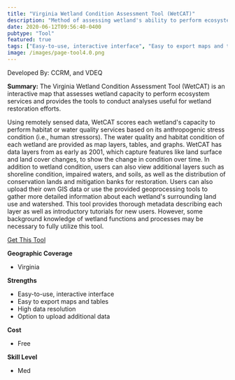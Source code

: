 ```yaml
---
title: "Virginia Wetland Condition Assessment Tool (WetCAT)"
description: "Method of assessing wetland's ability to perform ecosystem services."
date: 2020-06-12T09:56:40-0400
pubtype: "Tool"
featured: true
tags: ["Easy-to-use, interactive interface", "Easy to export maps and tables", "High data resolution", "Option to upload additional data"]
image: /images/page-tool4.0.png
---
```

Developed By: CCRM, and VDEQ

**Summary:** The Virginia Wetland Condition Assessment Tool (WetCAT) is an interactive map that assesses wetland capacity to perform ecosystem services and provides the tools to conduct analyses useful for wetland restoration efforts. 

Using remotely sensed data, WetCAT scores each wetland's capacity to perform habitat or water quality services based on its anthropogenic stress condition (i.e., human stressors). The water quality and habitat condition of each wetland are provided as map layers, tables, and graphs. WetCAT has data layers from as early as 2001, which capture features like land surface and land cover changes, to show the change in condition over time. In addition to wetland condition, users can also view additional layers such as shoreline condition, impaired waters, and soils, as well as the distribution of conservation lands and mitigation banks for restoration. Users can also upload their own GIS data or use the provided geoprocessing tools to gather more detailed information about each wetland's surrounding land use and watershed. This tool provides thorough metadata describing each layer as well as introductory tutorials for new users. However, some background knowledge of wetland functions and processes may be necessary to fully utilize this tool.

<a href="http://cmap2.vims.edu/WetCAT/WetCAT_Viewer/WetCAT_VA_2D.html#abstrShow" target="_blank">Get This Tool</a>

__**Geographic Coverage**__
-  Virginia

__**Strengths**__
-  Easy-to-use, interactive interface
-  Easy to export maps and tables
-  High data resolution
-  Option to upload additional data

__**Cost**__
- Free

__**Skill Level**__
- Med
